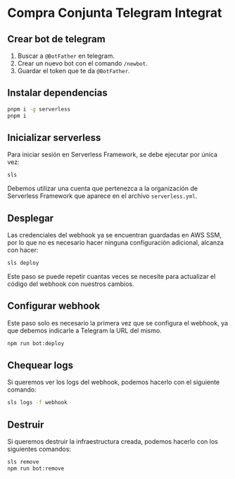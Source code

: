 # Compra Conjunta Telegram Integrat

## Crear bot de telegram

1. Buscar a `@BotFather` en telegram.
2. Crear un nuevo bot con el comando `/newbot`.
3. Guardar el token que te da `@BotFather`.

## Instalar dependencias

```sh
pnpm i -g serverless
pnpm i
```

## Inicializar serverless

Para iniciar sesión en Serverless Framework, se debe ejecutar por única vez:

```sh
sls
```

Debemos utilizar una cuenta que pertenezca a la organización de Serverless
Framework que aparece en el archivo `serverless.yml`.

## Desplegar

Las credenciales del webhook ya se encuentran guardadas en AWS SSM, por lo que
no es necesario hacer ninguna configuración adicional, alcanza con hacer:

```sh
sls deploy
```

Este paso se puede repetir cuantas veces se necesite para actualizar el código
del webhook con nuestros cambios.

## Configurar webhook

Este paso solo es necesario la primera vez que se configura el webhook, ya que
debemos indicarle a Telegram la URL del mismo.

```sh
npm run bot:deploy
```

## Chequear logs

Si queremos ver los logs del webhook, podemos hacerlo con el siguiente comando:

```sh
sls logs -f webhook
```

## Destruir

Si queremos destruir la infraestructura creada, podemos hacerlo con los
siguientes comandos:

```sh
sls remove
npm run bot:remove
```

